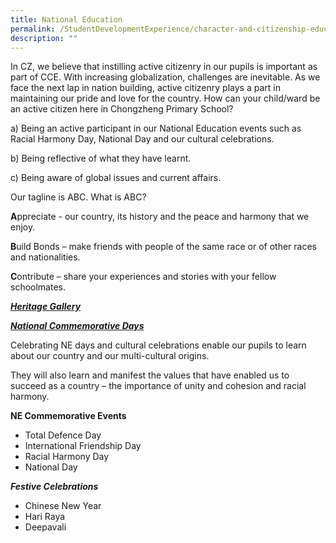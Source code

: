 ```yaml
---
title: National Education
permalink: /StudentDevelopmentExperience/character-and-citizenship-education/national-education/
description: ""
---
```



<p>In CZ, we believe that instilling active citizenry in our pupils is important as part of CCE. With increasing globalization, challenges are inevitable. As we face the next lap in nation building, active citizenry plays a part in maintaining our pride and love for the country. How can your child/ward be an active citizen here in Chongzheng Primary School?&nbsp;</p>
<p>a) Being an active participant in our National Education events such as Racial Harmony Day, National Day and our cultural celebrations.</p>
<p>b) Being reflective of what they have learnt.</p>
<p>c) Being aware of global issues and current affairs.&nbsp;</p>
<p>Our tagline is ABC. What is ABC?</p>
<p><strong>A</strong>ppreciate - our country, its history and the peace and harmony that we enjoy.</p>
<p><strong>B</strong>uild Bonds &ndash; make friends with people of the same race or of other races and nationalities.</p>
<p><strong>C</strong>ontribute &ndash; share your experiences and stories with your fellow schoolmates.</p>
<p><strong><u><em>Heritage Gallery</em></u></strong></p>
<p><strong><u><em>National Commemorative Days</em></u></strong></p>
<p>Celebrating NE days and cultural celebrations enable our pupils to learn about our country and our multi-cultural origins.&nbsp;</p>
<p>They will also learn and manifest the values that have enabled us to succeed as a country &ndash; the importance of unity and cohesion and racial harmony.</p>
<p><strong>NE Commemorative Events</strong></p>
<ul>
<li>Total Defence Day&nbsp;</li>
<li>International Friendship Day&nbsp;</li>
<li>Racial Harmony Day</li>
<li>National Day&nbsp;</li>
</ul>
</div>
<div><strong><em>Festive Celebrations</em></strong></div>
<div>
<ul>
<li>Chinese New Year&nbsp;</li>
<li>Hari Raya&nbsp;</li>
<li>Deepavali&nbsp;</li>
</ul>